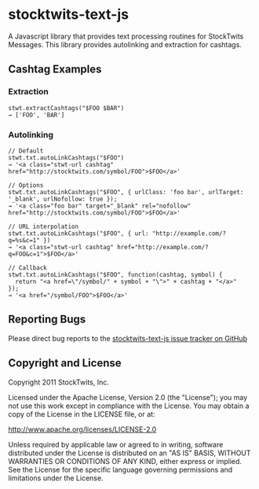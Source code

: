 
# stocktwits-text-js

A Javascript library that provides text processing routines for StockTwits Messages. This library provides autolinking and extraction for cashtags.

## Cashtag Examples

### Extraction

    stwt.extractCashtags("$FOO $BAR")
    → ['FOO', 'BAR']

### Autolinking

    // Default
    stwt.txt.autoLinkCashtags("$FOO")
    → '<a class="stwt-url cashtag" href="http://stocktwits.com/symbol/FOO">$FOO</a>'

    // Options
    stwt.txt.autoLinkCashtags("$FOO", { urlClass: 'foo bar', urlTarget: '_blank', urlNofollow: true });
    → '<a class="foo bar" target="_blank" rel="nofollow" href="http://stocktwits.com/symbol/FOO">$FOO</a>'

    // URL interpolation
    stwt.txt.autoLinkCashtags("$FOO", { url: "http://example.com/?q=%s&c=1" })
    → '<a class="stwt-url cashtag" href="http://example.com/?q=FOO&c=1">$FOO</a>'

    // Callback
    stwt.txt.autoLinkCashtags("$FOO", function(cashtag, symbol) {
      return "<a href=\"/symbol/" + symbol + "\">" + cashtag + "</a>"
    });
    → '<a href="/symbol/FOO">$FOO</a>'


## Reporting Bugs

Please direct bug reports to the [stocktwits-text-js issue tracker on GitHub](http://github.com/stocktwits/stocktwits-text-js/issues)

## Copyright and License

Copyright 2011 StockTwits, Inc.

Licensed under the Apache License, Version 2.0 (the "License");
you may not use this work except in compliance with the License.
You may obtain a copy of the License in the LICENSE file, or at:

http://www.apache.org/licenses/LICENSE-2.0

Unless required by applicable law or agreed to in writing, software
distributed under the License is distributed on an "AS IS" BASIS,
WITHOUT WARRANTIES OR CONDITIONS OF ANY KIND, either express or implied.
See the License for the specific language governing permissions and
limitations under the License.